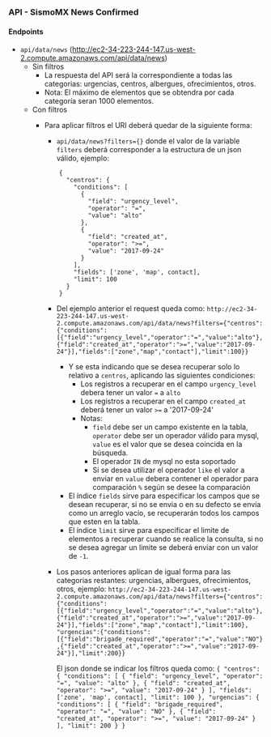 ### API - SismoMX News Confirmed

#### Endpoints

- `api/data/news` (http://ec2-34-223-244-147.us-west-2.compute.amazonaws.com/api/data/news)
	- Sin filtros
		- La respuesta del API será la correspondiente a todas las categorias: urgencias, centros, albergues, ofrecimientos, otros.
		- Nota: El máximo de elementos que se obtendra por cada categoría seran 1000 elementos.
	- Con filtros
		- Para aplicar filtros el URI deberá quedar de la siguiente forma: 
			- `api/data/news?filters={}` donde el valor de la variable `filters` deberá corresponder a la estructura de un json válido, ejemplo:

			```
				{
				  "centros": {
				    "conditions": [
				      {
				        "field": "urgency_level",
				        "operator": "=",
				        "value": "alto"
				      },
				      {
				        "field": "created_at",
				        "operator": ">=",
				        "value": "2017-09-24"
				      }
				    ],
				    "fields": ['zone', 'map', contact],
				    "limit": 100
				  }
				}
			```

			- Del ejemplo anterior el request queda como:
				`http://ec2-34-223-244-147.us-west-2.compute.amazonaws.com/api/data/news?filters={"centros":{"conditions":[{"field":"urgency_level","operator":"=","value":"alto"},{"field":"created_at","operator":">=","value":"2017-09-24"}],"fields":["zone","map","contact"],"limit":100}}`

				- Y se esta indicando que se desea recuperar solo lo relativo a `centros`, aplicando las siguientes condiciones:
					- Los registros a recuperar en el campo `urgency_level` debera tener un valor `=` a `alto`
					- Los registros a recuperar en el campo  `created_at` deberá tener un valor `>=` a '2017-09-24'
					- Notas: 
						- `field` debe ser un campo existente en la tabla, `operator` debe ser un operador válido para mysql, `value` es el valor que se desea coincida en la búsqueda.
						- El operador `IN` de mysql no esta soportado
						- Si se desea utilizar el operador `like` el valor a enviar en `value` debera contener el operador para comparación `%` según se desee la comparación
				- El índice `fields` sirve para especificar los campos que se desean recuperar, si no se envia o en su defecto se envía como un arreglo vacío, se recuperarán todos los campos que esten en la tabla.
				- El índice `limit` sirve para especificar el limite de elementos a recuperar cuando se realice la consulta, si no se desea agregar un limite se deberá enviar con un valor de `-1`.

			- Los pasos anteriores aplican de igual forma para las categorias restantes: urgencias, albergues, ofrecimientos, otros, ejemplo:
				`http://ec2-34-223-244-147.us-west-2.compute.amazonaws.com/api/data/news?filters={"centros":{"conditions":[{"field":"urgency_level","operator":"=","value":"alto"},{"field":"created_at","operator":">=","value":"2017-09-24"}],"fields":["zone","map","contact"],"limit":100}, "urgencias":{"conditions":[{"field":"brigade_required","operator":"=","value":"NO"},{"field":"created_at","operator":">=","value":"2017-09-24"}],"limit":200}}`

				El json donde se indicar los filtros queda como:
					```
						{
						  "centros": {
						    "conditions": [
						      {
						        "field": "urgency_level",
						        "operator": "=",
						        "value": "alto"
						      },
						      {
						        "field": "created_at",
						        "operator": ">=",
						        "value": "2017-09-24"
						      }
						    ],
						    "fields": ['zone', 'map', contact],
						    "limit": 100
						  },
						  "urgencias": {
						    "conditions": [
						      {
						        "field": "brigade_required",
						        "operator": "=",
						        "value": "NO"
						      },
						      {
						        "field": "created_at",
						        "operator": ">=",
						        "value": "2017-09-24"
						      }
						    ],
						    "limit": 200
						  }
						}
					```
